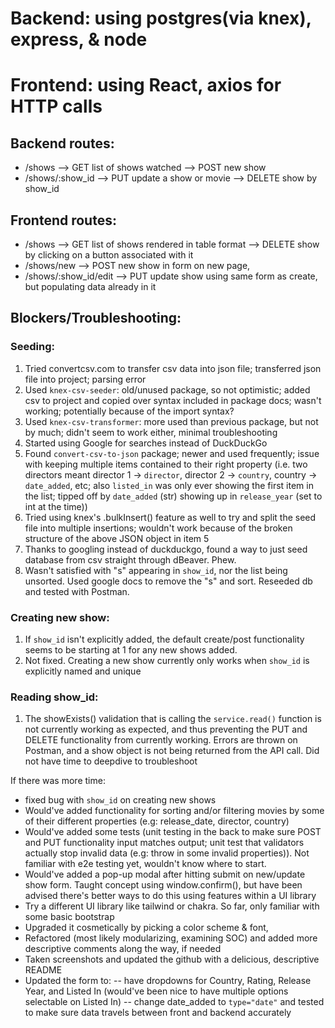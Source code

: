 # Backend: using postgres(via knex), express, & node
# Frontend: using React, axios for HTTP calls

## Backend routes:
- /shows --> GET list of shows watched
        --> POST new show
- /shows/:show_id --> PUT update a show or movie
            --> DELETE show by show_id

## Frontend routes:
- /shows --> GET list of shows rendered in table format    --> DELETE show by clicking on a button associated with it
- /shows/new --> POST new show in form on new page,
- /shows/:show_id/edit --> PUT update show using same form as create, but populating data already in it

## Blockers/Troubleshooting:
### Seeding:
1. Tried convertcsv.com to transfer csv data into json file; transferred json file into project; parsing error
2. Used `knex-csv-seeder`: old/unused package, so not optimistic; added csv to project and copied over syntax included in package docs; wasn't working; potentially because of the import syntax?
3. Used `knex-csv-transformer`: more used than previous package, but not by much; didn't seem to work either, minimal troubleshooting
4. Started using Google for searches instead of DuckDuckGo
5. Found `convert-csv-to-json` package; newer and used frequently; issue with keeping multiple items contained to their right property (i.e. two directors meant director 1 -> `director`, director 2 -> `country`, country -> `date_added`, etc; also `listed_in` was only ever showing the first item in the list; tipped off by `date_added` (str) showing up in `release_year` (set to int at the time))
6. Tried using knex's .bulkInsert() feature as well to try and split the seed file into multiple insertions; wouldn't work because of the broken structure of the above JSON object in item 5
7. Thanks to googling instead of duckduckgo, found a way to just seed database from csv straight through dBeaver. Phew.
8. Wasn't satisfied with "s" appearing in `show_id`, nor the list being unsorted. Used google docs to remove the "s" and sort. Reseeded db and tested with Postman.

### Creating new show:
1. If `show_id` isn't explicitly added, the default create/post functionality seems to be starting at 1 for any new shows added. 
2. Not fixed. Creating a new show currently only works when `show_id` is explicitly named and unique

### Reading show_id:
1. The showExists() validation that is calling the `service.read()` function is not currently working as expected, and thus preventing the PUT and DELETE functionality from currently working. Errors are thrown on Postman, and a show object is not being returned from the API call. Did not have time to deepdive to troubleshoot


If there was more time: 
- fixed bug with `show_id` on creating new shows
- Would've added functionality for sorting and/or filtering movies by some of their different properties (e.g: release_date, director, country)
- Would've added some tests (unit testing in the back to make sure POST and PUT functionality input matches output; unit test that validators actually stop invalid data (e.g: throw in some invalid properties)). Not familiar with e2e testing yet, wouldn't know where to start.
- Would've added a pop-up modal after hitting submit on new/update show form. Taught concept using window.confirm(), but have been advised there's better ways to do this using features within a UI library
- Try a different UI library like tailwind or chakra. So far, only familiar with some basic bootstrap
- Upgraded it cosmetically by picking a color scheme & font, 
- Refactored (most likely modularizing, examining SOC) and added more descriptive comments along the way, if needed
- Taken screenshots and updated the github with a delicious, descriptive README
- Updated the form to:
-- have dropdowns for Country, Rating, Release Year, and Listed In (would've been nice to have multiple options selectable on Listed In)
-- change date_added to `type="date"` and tested to make sure data travels between front and backend accurately